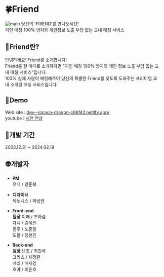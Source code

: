 # 🍀Friend
![main](https://github.com/chr0405/js_counter/assets/129362281/022d3f4f-20e6-43eb-817e-09cb90a47ee1)
당신의 'FRIEND'를 만나보세요!\
지인 매칭 100% 방지와 개인정보 노출 부담 없는 교내 매칭 서비스

## 💚Friend란?

안녕하세요! Friend를 소개합니다!\
Friend를 한 마디로 소개하자면 "지인 매칭 100% 방지와 개인 정보 노출 부담 없는 교내 매칭 서비스"입니다.\
100% 실제 사람이 매칭해주어 당신의 특별한 Friend를 찾도록 도와주는 프리미엄 교내 소개팅 매칭 서비스입니다

## 💚Demo

Web site : [dev--rococo-dragon-c69f42.netlify.app/](dev--rococo-dragon-c69f42.netlify.app/)\
youtube : [시연 연상](https://www.youtube.com/watch?v=jvkPfVLO6fc&t=19s)

## 🧪개발 기간

2023.12.31 ~ 2024.02.19

## 👽개발자

* **PM**\
  유디 / 양준혁
  
* **디자이너**\
  제노니스 / 박성연
  
* **Front-end**\
**팀장** 이매 / 조하림\
다니 / 김예진\
린주 / 노준일\
도율 / 정현진

* **Back-end**\
**팀장** 난초 / 최민석\
크리스 / 채정훈\
베리 / 배재영\
호야 / 이준호

